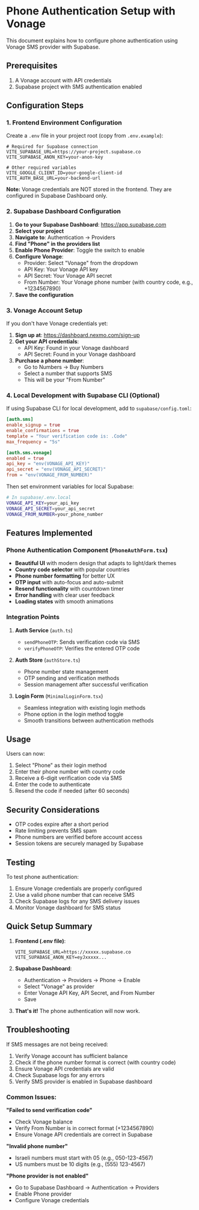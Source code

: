 # Phone Authentication Setup with Vonage

This document explains how to configure phone authentication using Vonage SMS provider with Supabase.

## Prerequisites

1. A Vonage account with API credentials
2. Supabase project with SMS authentication enabled

## Configuration Steps

### 1. Frontend Environment Configuration

Create a `.env` file in your project root (copy from `.env.example`):

```env
# Required for Supabase connection
VITE_SUPABASE_URL=https://your-project.supabase.co
VITE_SUPABASE_ANON_KEY=your-anon-key

# Other required variables
VITE_GOOGLE_CLIENT_ID=your-google-client-id
VITE_AUTH_BASE_URL=your-backend-url
```

**Note:** Vonage credentials are NOT stored in the frontend. They are configured in Supabase Dashboard only.

### 2. Supabase Dashboard Configuration

1. **Go to your Supabase Dashboard**: https://app.supabase.com
2. **Select your project**
3. **Navigate to**: Authentication → Providers
4. **Find "Phone" in the providers list**
5. **Enable Phone Provider**: Toggle the switch to enable
6. **Configure Vonage**:
   - Provider: Select "Vonage" from the dropdown
   - API Key: Your Vonage API key
   - API Secret: Your Vonage API secret
   - From Number: Your Vonage phone number (with country code, e.g., +1234567890)
7. **Save the configuration**

### 3. Vonage Account Setup

If you don't have Vonage credentials yet:

1. **Sign up at**: https://dashboard.nexmo.com/sign-up
2. **Get your API credentials**:
   - API Key: Found in your Vonage dashboard
   - API Secret: Found in your Vonage dashboard
3. **Purchase a phone number**:
   - Go to Numbers → Buy Numbers
   - Select a number that supports SMS
   - This will be your "From Number"

### 4. Local Development with Supabase CLI (Optional)

If using Supabase CLI for local development, add to `supabase/config.toml`:

```toml
[auth.sms]
enable_signup = true
enable_confirmations = true
template = "Your verification code is: .Code"
max_frequency = "5s"

[auth.sms.vonage]
enabled = true
api_key = "env(VONAGE_API_KEY)"
api_secret = "env(VONAGE_API_SECRET)"
from = "env(VONAGE_FROM_NUMBER)"
```

Then set environment variables for local Supabase:
```bash
# In supabase/.env.local
VONAGE_API_KEY=your_api_key
VONAGE_API_SECRET=your_api_secret
VONAGE_FROM_NUMBER=your_phone_number
```

## Features Implemented

### Phone Authentication Component (`PhoneAuthForm.tsx`)

- **Beautiful UI** with modern design that adapts to light/dark themes
- **Country code selector** with popular countries
- **Phone number formatting** for better UX
- **OTP input** with auto-focus and auto-submit
- **Resend functionality** with countdown timer
- **Error handling** with clear user feedback
- **Loading states** with smooth animations

### Integration Points

1. **Auth Service** (`auth.ts`)
   - `sendPhoneOTP`: Sends verification code via SMS
   - `verifyPhoneOTP`: Verifies the entered OTP code

2. **Auth Store** (`authStore.ts`)
   - Phone number state management
   - OTP sending and verification methods
   - Session management after successful verification

3. **Login Form** (`MinimalLoginForm.tsx`)
   - Seamless integration with existing login methods
   - Phone option in the login method toggle
   - Smooth transitions between authentication methods

## Usage

Users can now:
1. Select "Phone" as their login method
2. Enter their phone number with country code
3. Receive a 6-digit verification code via SMS
4. Enter the code to authenticate
5. Resend the code if needed (after 60 seconds)

## Security Considerations

- OTP codes expire after a short period
- Rate limiting prevents SMS spam
- Phone numbers are verified before account access
- Session tokens are securely managed by Supabase

## Testing

To test phone authentication:
1. Ensure Vonage credentials are properly configured
2. Use a valid phone number that can receive SMS
3. Check Supabase logs for any SMS delivery issues
4. Monitor Vonage dashboard for SMS status

## Quick Setup Summary

1. **Frontend (.env file)**:
   ```env
   VITE_SUPABASE_URL=https://xxxxx.supabase.co
   VITE_SUPABASE_ANON_KEY=eyJxxxxx...
   ```

2. **Supabase Dashboard**:
   - Authentication → Providers → Phone → Enable
   - Select "Vonage" as provider
   - Enter Vonage API Key, API Secret, and From Number
   - Save

3. **That's it!** The phone authentication will now work.

## Troubleshooting

If SMS messages are not being received:
1. Verify Vonage account has sufficient balance
2. Check if the phone number format is correct (with country code)
3. Ensure Vonage API credentials are valid
4. Check Supabase logs for any errors
5. Verify SMS provider is enabled in Supabase dashboard

### Common Issues:

**"Failed to send verification code"**
- Check Vonage balance
- Verify From Number is in correct format (+1234567890)
- Ensure Vonage API credentials are correct in Supabase

**"Invalid phone number"**
- Israeli numbers must start with 05 (e.g., 050-123-4567)
- US numbers must be 10 digits (e.g., (555) 123-4567)

**"Phone provider is not enabled"**
- Go to Supabase Dashboard → Authentication → Providers
- Enable Phone provider
- Configure Vonage credentials